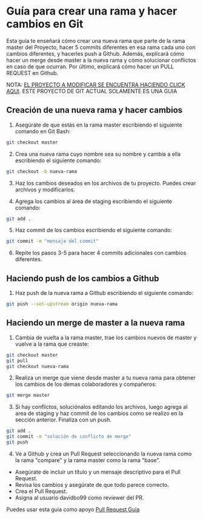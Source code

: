 # Guía para crear una rama y hacer cambios en Git

Esta guía te enseñará cómo crear una nueva rama que parte de la rama master del Proyecto, hacer 5 commits diferentes en esa rama cada uno con cambios diferentes, y hacerles push a Github. Además, explicará cómo hacer un merge desde master a la nueva rama y cómo solucionar conflictos en caso de que ocurran. Por último, explicará cómo hacer un PULL REQUEST en Github.

NOTA: [EL PROYECTO A MODIFICAR SE ENCUENTRA HACIENDO CLICK AQUI](https://github.com/davidbo99/fast-api-git-example). ESTE PROYECTO DE GIT ACTUAL SOLAMENTE ES UNA GUIA

## Creación de una nueva rama y hacer cambios

1. Asegúrate de que estás en la rama master escribiendo el siguiente comando en Git Bash:

```bash
git checkout master
```

2. Crea una nueva rama cuyo nombre sea su nombre y cambia a ella escribiendo el siguiente comando:

```bash
git checkout -b nueva-rama
```

3. Haz los cambios deseados en los archivos de tu proyecto. Puedes crear archivos y modificarlos.

4. Agrega los cambios al área de staging escribiendo el siguiente comando:

```bash
git add .
```

5. Haz commit de los cambios escribiendo el siguiente comando:

```bash
git commit -m "mensaje del commit"
```

6. Repite los pasos 3-5 para hacer 4 commits adicionales con cambios diferentes.

## Haciendo push de los cambios a Github

1. Haz push de la nueva rama a Github escribiendo el siguiente comando:

```bash
git push --set-upstream origin nueva-rama
```

## Haciendo un merge de master a la nueva rama

1. Cambia de vuelta a la rama master, trae los cambios nuevos de master y vuelve a la rama que creaste:

```bash
git checkout master
git pull
git checkout nueva-rama
```

2. Realiza un merge que viene desde master a tu nueva rama para obtener los cambios de los demas colaboradores y compañeros:

```bash
git merge master
```

3. Si hay conflictos, soluciónalos editando los archivos, luego agrega al area de staging y haz commit de los cambios como se realizo en la sección anterior.
Finaliza con un push.

```bash
git add .
git commit -m "solución de conflicto de merge"
git push
```


4. Ve a Github y crea un Pull Request seleccionando la nueva rama como la rama "compare" y la rama master como la rama "base".

- Asegúrate de incluir un título y un mensaje descriptivo para el Pull Request.
- Revisa los cambios y asegúrate de que todo parece correcto.
- Crea el Pull Request.
- Asigna al usuario davidbo99 como reviewer del PR.

Puedes usar esta guia como apoyo [Pull Request Guia](https://docs.github.com/es/pull-requests/collaborating-with-pull-requests/proposing-changes-to-your-work-with-pull-requests/creating-a-pull-request)


